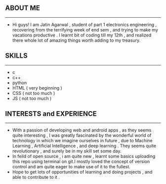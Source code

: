 ## ABOUT ME
------------------------------------
 + Hi guys! I am Jatin Agarwal , student of part 1 electronics engineering , recovering from the terrifying week of end sem , and trying to make my vacations productive . I learnt bit of coding till my 12th , and realized there whole lot of amazing things worth adding to my treasury.

## SKILLS
------------------------------------
 +  c
 +  c++ 
 +  python
 +  HTML ( very beginning )
 +  CSS  ( not too much )
 +  JS   ( not too much )

## INTERESTS and EXPERIENCE 
------------------------------------
-  With a passion of developing web and android apps , as they seems quite interesting , I was greatly fascinated by the wonderful world of technology in which we imagine ourselves in future ,  due to  Machine Learning , Artificial Intelligence , and  deep learning . They seems quite revolutionary , and surely be in my skill set some day.
-  In feild of open source , i am quite new , learnt some basics uploading this repo using terminal on git.I mostly loved the concept of version control and am quite eager to make use of it to the fullest.
-  Hope to get lots of opportunities of learning and doing projects , and able to contribute to it .
